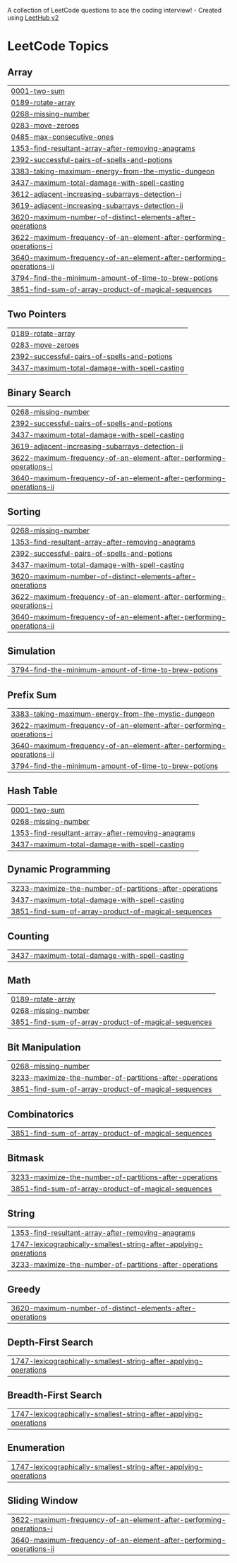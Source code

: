 A collection of LeetCode questions to ace the coding interview! - Created using [LeetHub v2](https://github.com/arunbhardwaj/LeetHub-2.0)
<!---LeetCode Topics Start-->
# LeetCode Topics
## Array
|  |
| ------- |
| [0001-two-sum](https://github.com/vintech018/leetcode-solutions/tree/master/0001-two-sum) |
| [0189-rotate-array](https://github.com/vintech018/leetcode-solutions/tree/master/0189-rotate-array) |
| [0268-missing-number](https://github.com/vintech018/leetcode-solutions/tree/master/0268-missing-number) |
| [0283-move-zeroes](https://github.com/vintech018/leetcode-solutions/tree/master/0283-move-zeroes) |
| [0485-max-consecutive-ones](https://github.com/vintech018/leetcode-solutions/tree/master/0485-max-consecutive-ones) |
| [1353-find-resultant-array-after-removing-anagrams](https://github.com/vintech018/leetcode-solutions/tree/master/1353-find-resultant-array-after-removing-anagrams) |
| [2392-successful-pairs-of-spells-and-potions](https://github.com/vintech018/leetcode-solutions/tree/master/2392-successful-pairs-of-spells-and-potions) |
| [3383-taking-maximum-energy-from-the-mystic-dungeon](https://github.com/vintech018/leetcode-solutions/tree/master/3383-taking-maximum-energy-from-the-mystic-dungeon) |
| [3437-maximum-total-damage-with-spell-casting](https://github.com/vintech018/leetcode-solutions/tree/master/3437-maximum-total-damage-with-spell-casting) |
| [3612-adjacent-increasing-subarrays-detection-i](https://github.com/vintech018/leetcode-solutions/tree/master/3612-adjacent-increasing-subarrays-detection-i) |
| [3619-adjacent-increasing-subarrays-detection-ii](https://github.com/vintech018/leetcode-solutions/tree/master/3619-adjacent-increasing-subarrays-detection-ii) |
| [3620-maximum-number-of-distinct-elements-after-operations](https://github.com/vintech018/leetcode-solutions/tree/master/3620-maximum-number-of-distinct-elements-after-operations) |
| [3622-maximum-frequency-of-an-element-after-performing-operations-i](https://github.com/vintech018/leetcode-solutions/tree/master/3622-maximum-frequency-of-an-element-after-performing-operations-i) |
| [3640-maximum-frequency-of-an-element-after-performing-operations-ii](https://github.com/vintech018/leetcode-solutions/tree/master/3640-maximum-frequency-of-an-element-after-performing-operations-ii) |
| [3794-find-the-minimum-amount-of-time-to-brew-potions](https://github.com/vintech018/leetcode-solutions/tree/master/3794-find-the-minimum-amount-of-time-to-brew-potions) |
| [3851-find-sum-of-array-product-of-magical-sequences](https://github.com/vintech018/leetcode-solutions/tree/master/3851-find-sum-of-array-product-of-magical-sequences) |
## Two Pointers
|  |
| ------- |
| [0189-rotate-array](https://github.com/vintech018/leetcode-solutions/tree/master/0189-rotate-array) |
| [0283-move-zeroes](https://github.com/vintech018/leetcode-solutions/tree/master/0283-move-zeroes) |
| [2392-successful-pairs-of-spells-and-potions](https://github.com/vintech018/leetcode-solutions/tree/master/2392-successful-pairs-of-spells-and-potions) |
| [3437-maximum-total-damage-with-spell-casting](https://github.com/vintech018/leetcode-solutions/tree/master/3437-maximum-total-damage-with-spell-casting) |
## Binary Search
|  |
| ------- |
| [0268-missing-number](https://github.com/vintech018/leetcode-solutions/tree/master/0268-missing-number) |
| [2392-successful-pairs-of-spells-and-potions](https://github.com/vintech018/leetcode-solutions/tree/master/2392-successful-pairs-of-spells-and-potions) |
| [3437-maximum-total-damage-with-spell-casting](https://github.com/vintech018/leetcode-solutions/tree/master/3437-maximum-total-damage-with-spell-casting) |
| [3619-adjacent-increasing-subarrays-detection-ii](https://github.com/vintech018/leetcode-solutions/tree/master/3619-adjacent-increasing-subarrays-detection-ii) |
| [3622-maximum-frequency-of-an-element-after-performing-operations-i](https://github.com/vintech018/leetcode-solutions/tree/master/3622-maximum-frequency-of-an-element-after-performing-operations-i) |
| [3640-maximum-frequency-of-an-element-after-performing-operations-ii](https://github.com/vintech018/leetcode-solutions/tree/master/3640-maximum-frequency-of-an-element-after-performing-operations-ii) |
## Sorting
|  |
| ------- |
| [0268-missing-number](https://github.com/vintech018/leetcode-solutions/tree/master/0268-missing-number) |
| [1353-find-resultant-array-after-removing-anagrams](https://github.com/vintech018/leetcode-solutions/tree/master/1353-find-resultant-array-after-removing-anagrams) |
| [2392-successful-pairs-of-spells-and-potions](https://github.com/vintech018/leetcode-solutions/tree/master/2392-successful-pairs-of-spells-and-potions) |
| [3437-maximum-total-damage-with-spell-casting](https://github.com/vintech018/leetcode-solutions/tree/master/3437-maximum-total-damage-with-spell-casting) |
| [3620-maximum-number-of-distinct-elements-after-operations](https://github.com/vintech018/leetcode-solutions/tree/master/3620-maximum-number-of-distinct-elements-after-operations) |
| [3622-maximum-frequency-of-an-element-after-performing-operations-i](https://github.com/vintech018/leetcode-solutions/tree/master/3622-maximum-frequency-of-an-element-after-performing-operations-i) |
| [3640-maximum-frequency-of-an-element-after-performing-operations-ii](https://github.com/vintech018/leetcode-solutions/tree/master/3640-maximum-frequency-of-an-element-after-performing-operations-ii) |
## Simulation
|  |
| ------- |
| [3794-find-the-minimum-amount-of-time-to-brew-potions](https://github.com/vintech018/leetcode-solutions/tree/master/3794-find-the-minimum-amount-of-time-to-brew-potions) |
## Prefix Sum
|  |
| ------- |
| [3383-taking-maximum-energy-from-the-mystic-dungeon](https://github.com/vintech018/leetcode-solutions/tree/master/3383-taking-maximum-energy-from-the-mystic-dungeon) |
| [3622-maximum-frequency-of-an-element-after-performing-operations-i](https://github.com/vintech018/leetcode-solutions/tree/master/3622-maximum-frequency-of-an-element-after-performing-operations-i) |
| [3640-maximum-frequency-of-an-element-after-performing-operations-ii](https://github.com/vintech018/leetcode-solutions/tree/master/3640-maximum-frequency-of-an-element-after-performing-operations-ii) |
| [3794-find-the-minimum-amount-of-time-to-brew-potions](https://github.com/vintech018/leetcode-solutions/tree/master/3794-find-the-minimum-amount-of-time-to-brew-potions) |
## Hash Table
|  |
| ------- |
| [0001-two-sum](https://github.com/vintech018/leetcode-solutions/tree/master/0001-two-sum) |
| [0268-missing-number](https://github.com/vintech018/leetcode-solutions/tree/master/0268-missing-number) |
| [1353-find-resultant-array-after-removing-anagrams](https://github.com/vintech018/leetcode-solutions/tree/master/1353-find-resultant-array-after-removing-anagrams) |
| [3437-maximum-total-damage-with-spell-casting](https://github.com/vintech018/leetcode-solutions/tree/master/3437-maximum-total-damage-with-spell-casting) |
## Dynamic Programming
|  |
| ------- |
| [3233-maximize-the-number-of-partitions-after-operations](https://github.com/vintech018/leetcode-solutions/tree/master/3233-maximize-the-number-of-partitions-after-operations) |
| [3437-maximum-total-damage-with-spell-casting](https://github.com/vintech018/leetcode-solutions/tree/master/3437-maximum-total-damage-with-spell-casting) |
| [3851-find-sum-of-array-product-of-magical-sequences](https://github.com/vintech018/leetcode-solutions/tree/master/3851-find-sum-of-array-product-of-magical-sequences) |
## Counting
|  |
| ------- |
| [3437-maximum-total-damage-with-spell-casting](https://github.com/vintech018/leetcode-solutions/tree/master/3437-maximum-total-damage-with-spell-casting) |
## Math
|  |
| ------- |
| [0189-rotate-array](https://github.com/vintech018/leetcode-solutions/tree/master/0189-rotate-array) |
| [0268-missing-number](https://github.com/vintech018/leetcode-solutions/tree/master/0268-missing-number) |
| [3851-find-sum-of-array-product-of-magical-sequences](https://github.com/vintech018/leetcode-solutions/tree/master/3851-find-sum-of-array-product-of-magical-sequences) |
## Bit Manipulation
|  |
| ------- |
| [0268-missing-number](https://github.com/vintech018/leetcode-solutions/tree/master/0268-missing-number) |
| [3233-maximize-the-number-of-partitions-after-operations](https://github.com/vintech018/leetcode-solutions/tree/master/3233-maximize-the-number-of-partitions-after-operations) |
| [3851-find-sum-of-array-product-of-magical-sequences](https://github.com/vintech018/leetcode-solutions/tree/master/3851-find-sum-of-array-product-of-magical-sequences) |
## Combinatorics
|  |
| ------- |
| [3851-find-sum-of-array-product-of-magical-sequences](https://github.com/vintech018/leetcode-solutions/tree/master/3851-find-sum-of-array-product-of-magical-sequences) |
## Bitmask
|  |
| ------- |
| [3233-maximize-the-number-of-partitions-after-operations](https://github.com/vintech018/leetcode-solutions/tree/master/3233-maximize-the-number-of-partitions-after-operations) |
| [3851-find-sum-of-array-product-of-magical-sequences](https://github.com/vintech018/leetcode-solutions/tree/master/3851-find-sum-of-array-product-of-magical-sequences) |
## String
|  |
| ------- |
| [1353-find-resultant-array-after-removing-anagrams](https://github.com/vintech018/leetcode-solutions/tree/master/1353-find-resultant-array-after-removing-anagrams) |
| [1747-lexicographically-smallest-string-after-applying-operations](https://github.com/vintech018/leetcode-solutions/tree/master/1747-lexicographically-smallest-string-after-applying-operations) |
| [3233-maximize-the-number-of-partitions-after-operations](https://github.com/vintech018/leetcode-solutions/tree/master/3233-maximize-the-number-of-partitions-after-operations) |
## Greedy
|  |
| ------- |
| [3620-maximum-number-of-distinct-elements-after-operations](https://github.com/vintech018/leetcode-solutions/tree/master/3620-maximum-number-of-distinct-elements-after-operations) |
## Depth-First Search
|  |
| ------- |
| [1747-lexicographically-smallest-string-after-applying-operations](https://github.com/vintech018/leetcode-solutions/tree/master/1747-lexicographically-smallest-string-after-applying-operations) |
## Breadth-First Search
|  |
| ------- |
| [1747-lexicographically-smallest-string-after-applying-operations](https://github.com/vintech018/leetcode-solutions/tree/master/1747-lexicographically-smallest-string-after-applying-operations) |
## Enumeration
|  |
| ------- |
| [1747-lexicographically-smallest-string-after-applying-operations](https://github.com/vintech018/leetcode-solutions/tree/master/1747-lexicographically-smallest-string-after-applying-operations) |
## Sliding Window
|  |
| ------- |
| [3622-maximum-frequency-of-an-element-after-performing-operations-i](https://github.com/vintech018/leetcode-solutions/tree/master/3622-maximum-frequency-of-an-element-after-performing-operations-i) |
| [3640-maximum-frequency-of-an-element-after-performing-operations-ii](https://github.com/vintech018/leetcode-solutions/tree/master/3640-maximum-frequency-of-an-element-after-performing-operations-ii) |
<!---LeetCode Topics End-->